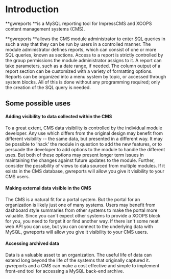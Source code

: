 # Introduction

**gwreports **is a MySQL reporting tool for ImpressCMS and XOOPS content management systems \(CMS\).

**gwreports **allows the CMS module administrator to enter SQL queries in such a way that they can be run by users in a controlled manner. The module administrator defines reports, which can consist of one or more SQL queries, known as sections. Access to a report is strictly controlled by the group permissions the module administrator assigns to it. A report can take parameters, such as a date range, if needed. The column output of a report section can be customized with a variety of formatting options. Reports can be organized into a menu system by topic, or accessed through system blocks. All of this is done without any programming required; only the creation of the SQL query is needed.

## Some possible uses 

#### Adding visibility to data collected within the CMS 

To a great extent, CMS data visibility is controlled by the individual module developer. Any use which differs from the original design may benefit from different visibility -- the same data, but presented in a different way. It may be possible to 'hack' the module in question to add the new features, or to persuade the developer to add options to the module to handle the different uses. But both of these options may present longer term issues in maintaining the changes against future updates to the module. Further, consider the possibility of views to data sourced from multiple modules. If it exists in the CMS database, gwreports will allow you give it visibility to your CMS users. 

#### Making external data visible in the CMS 

The CMS is a natural fit for a portal system. But the portal for an organization is likely just one of many systems. Users may benefit from dashboard style summaries from other systems to make the portal more valuable. Since you can't expect other systems to provide a XOOPS block for you, you need to forget it or find another way. If there isn't some neat web API you can use, but you can connect to the underlying data with MySQL, gwreports will allow you give it visibility to your CMS users. 

#### Accessing archived data 

Data is a valuable asset to an organization. The useful life of data can extend long beyond the life of the systems that originally captured it. gwreports and a CMS can make a cost effective and simple to implement front-end tool for accessing a MySQL back-end archive. 